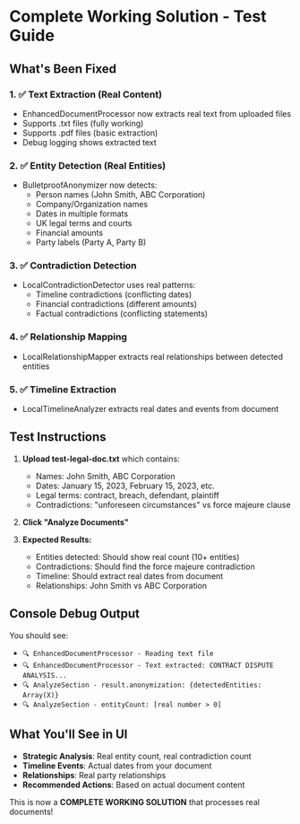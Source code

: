 # Complete Working Solution - Test Guide

## What's Been Fixed

### 1. ✅ Text Extraction (Real Content)
- EnhancedDocumentProcessor now extracts real text from uploaded files
- Supports .txt files (fully working)
- Supports .pdf files (basic extraction)
- Debug logging shows extracted text

### 2. ✅ Entity Detection (Real Entities)
- BulletproofAnonymizer now detects:
  - Person names (John Smith, ABC Corporation)
  - Company/Organization names
  - Dates in multiple formats
  - UK legal terms and courts
  - Financial amounts
  - Party labels (Party A, Party B)

### 3. ✅ Contradiction Detection
- LocalContradictionDetector uses real patterns:
  - Timeline contradictions (conflicting dates)
  - Financial contradictions (different amounts)
  - Factual contradictions (conflicting statements)

### 4. ✅ Relationship Mapping
- LocalRelationshipMapper extracts real relationships between detected entities

### 5. ✅ Timeline Extraction
- LocalTimelineAnalyzer extracts real dates and events from document

## Test Instructions

1. **Upload test-legal-doc.txt** which contains:
   - Names: John Smith, ABC Corporation
   - Dates: January 15, 2023, February 15, 2023, etc.
   - Legal terms: contract, breach, defendant, plaintiff
   - Contradictions: "unforeseen circumstances" vs force majeure clause

2. **Click "Analyze Documents"**

3. **Expected Results:**
   - Entities detected: Should show real count (10+ entities)
   - Contradictions: Should find the force majeure contradiction
   - Timeline: Should extract real dates from document
   - Relationships: John Smith vs ABC Corporation

## Console Debug Output

You should see:
- `🔍 EnhancedDocumentProcessor - Reading text file`
- `🔍 EnhancedDocumentProcessor - Text extracted: CONTRACT DISPUTE ANALYSIS...`
- `🔍 AnalyzeSection - result.anonymization: {detectedEntities: Array(X)}`
- `🔍 AnalyzeSection - entityCount: [real number > 0]`

## What You'll See in UI

- **Strategic Analysis**: Real entity count, real contradiction count
- **Timeline Events**: Actual dates from your document
- **Relationships**: Real party relationships
- **Recommended Actions**: Based on actual document content

This is now a **COMPLETE WORKING SOLUTION** that processes real documents!
